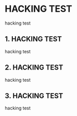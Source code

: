 # HACKING TEST
hacking test

## 1. HACKING TEST
hacking test

## 2. HACKING TEST
hacking test

## 3. HACKING TEST
hacking test

